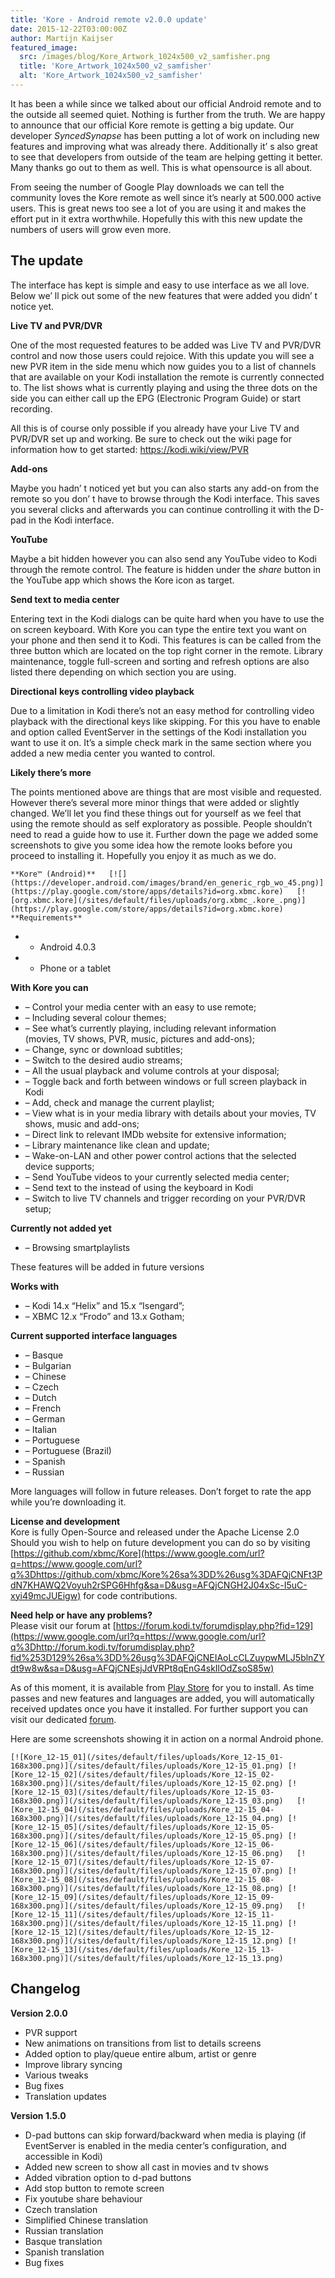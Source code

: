 ```yaml
---
title: 'Kore - Android remote v2.0.0 update'
date: 2015-12-22T03:00:00Z
author: Martijn Kaijser
featured_image:
  src: /images/blog/Kore_Artwork_1024x500_v2_samfisher.png
  title: 'Kore_Artwork_1024x500_v2_samfisher'
  alt: 'Kore_Artwork_1024x500_v2_samfisher'
---
```

It has been a while since we talked about our official Android remote and to the outside all seemed quiet. Nothing is further from the truth. We are happy to announce that our official Kore remote is getting a big update. Our developer *SyncedSynapse* has been putting a lot of work on including new features and improving what was already there. Additionally it’ s also great to see that developers from outside of the team are helping getting it better. Many thanks go out to them as well. This is what opensource is all about.

 From seeing the number of Google Play downloads we can tell the community loves the Kore remote as well since it’s nearly at 500.000 active users. This is great news too see a lot of you are using it and makes the effort put in it extra worthwhile. Hopefully this with this new update the numbers of users will grow even more.

 The update
----------

 The interface has kept is simple and easy to use interface as we all love. Below we’ ll pick out some of the new features that were added you didn’ t notice yet.

 **Live TV and PVR/DVR**

 One of the most requested features to be added was Live TV and PVR/DVR control and now those users could rejoice. With this update you will see a new PVR item in the side menu which now guides you to a list of channels that are available on your Kodi installation the remote is currently connected to. The list shows what is currently playing and using the three dots on the side you can either call up the EPG (Electronic Program Guide) or start recording.

 All this is of course only possible if you already have your Live TV and PVR/DVR set up and working. Be sure to check out the wiki page for information how to get started: <https://kodi.wiki/view/PVR>

 **Add-ons**

 Maybe you hadn’ t noticed yet but you can also starts any add-on from the remote so you don’ t have to browse through the Kodi interface. This saves you several clicks and afterwards you can continue controlling it with the D-pad in the Kodi interface.

 **YouTube**

 Maybe a bit hidden however you can also send any YouTube video to Kodi through the remote control. The feature is hidden under the *share* button in the YouTube app which shows the Kore icon as target.

 **Send text to media center**

 Entering text in the Kodi dialogs can be quite hard when you have to use the on screen keyboard. With Kore you can type the entire text you want on your phone and then send it to Kodi. This features is can be called from the three button which are located on the top right corner in the remote. Library maintenance, toggle full-screen and sorting and refresh options are also listed there depending on which section you are using.

 **Directional** **keys controlling video playback**

 Due to a limitation in Kodi there’s not an easy method for controlling video playback with the directional keys like skipping. For this you have to enable and option called EventServer in the settings of the Kodi installation you want to use it on. It’s a simple check mark in the same section where you added a new media center you wanted to control.

 **Likely there’s more**

 The points mentioned above are things that are most visible and requested. However there’s several more minor things that were added or slightly changed. We’ll let you find these things out for yourself as we feel that using the remote should as self exploratory as possible. People shouldn’t need to read a guide how to use it. Further down the page we added some screenshots to give you some idea how the remote looks before you proceed to installing it. Hopefully you enjoy it as much as we do.

  

    **Kore™ (Android)**   [![](https://developer.android.com/images/brand/en_generic_rgb_wo_45.png)](https://play.google.com/store/apps/details?id=org.xbmc.kore)   [![org.xbmc.kore](/sites/default/files/uploads/org.xbmc_.kore_.png)](https://play.google.com/store/apps/details?id=org.xbmc.kore)    **Requirements**

 
 * - Android 4.0.3
 * - Phone or a tablet
 
 **With Kore you can**

 
 * – Control your media center with an easy to use remote;
 * – Including several colour themes;
 * – See what’s currently playing, including relevant information  
 (movies, TV shows, PVR, music, pictures and add-ons);
 * – Change, sync or download subtitles;
 * – Switch to the desired audio streams;
 * – All the usual playback and volume controls at your disposal;
 * – Toggle back and forth between windows or full screen playback in Kodi
 * – Add, check and manage the current playlist;
 * – View what is in your media library with details about your movies, TV shows, music and add-ons;
 * – Direct link to relevant IMDb website for extensive information;
 * – Library maintenance like clean and update;
 * – Wake-on-LAN and other power control actions that the selected device supports;
 * – Send YouTube videos to your currently selected media center;
 * – Send text to the instead of using the keyboard in Kodi
 * – Switch to live TV channels and trigger recording on your PVR/DVR setup;
 
 **Currently not added yet**

 
 * – Browsing smartplaylists
 
 These features will be added in future versions

 **Works with**

 
 * – Kodi 14.x “Helix” and 15.x “Isengard”;
 * – XBMC 12.x “Frodo” and 13.x Gotham;
 
 **Current supported interface languages**

 
 * – Basque
 * – Bulgarian
 * – Chinese
 * – Czech
 * – Dutch
 * – French
 * – German
 * – Italian
 * – Portuguese
 * – Portuguese (Brazil)
 * – Spanish
 * – Russian
 
 More languages will follow in future releases. Don’t forget to rate the app while you’re downloading it.

 **License and development**  
 Kore is fully Open-Source and released under the Apache License 2.0  
 Should you wish to help on future development you can do so by visiting [https://github.com/xbmc/Kore](https://www.google.com/url?q=https://www.google.com/url?q%3Dhttps://github.com/xbmc/Kore%26sa%3DD%26usg%3DAFQjCNFt3PdN7KHAWQ2Voyuh2rSPG6Hhfg&sa=D&usg=AFQjCNGH2J04xSc-I5uC-xyi49mcJUEigw) for code contributions.

 **Need help or have any problems?**  
 Please visit our forum at [https://forum.kodi.tv/forumdisplay.php?fid=129](https://www.google.com/url?q=https://www.google.com/url?q%3Dhttp://forum.kodi.tv/forumdisplay.php?fid%253D129%26sa%3DD%26usg%3DAFQjCNEIAoLcCLZuypwMLJ5blnZYdt9w8w&sa=D&usg=AFQjCNEsjJdVRPt8qEnG4skIlOdZsoS85w)

 As of this moment, it is available from [Play Store](https://play.google.com/store/apps/details?id=org.xbmc.kore) for you to install. As time passes and new features and languages are added, you will automatically received updates once you have it installed. For further support you can visit our dedicated [forum](https://forum.kodi.tv/forumdisplay.php?fid=129).

 Here are some screenshots showing it in action on a normal Android phone.

  

    [![Kore_12-15_01](/sites/default/files/uploads/Kore_12-15_01-168x300.png)](/sites/default/files/uploads/Kore_12-15_01.png) [![Kore_12-15_02](/sites/default/files/uploads/Kore_12-15_02-168x300.png)](/sites/default/files/uploads/Kore_12-15_02.png) [![Kore_12-15_03](/sites/default/files/uploads/Kore_12-15_03-168x300.png)](/sites/default/files/uploads/Kore_12-15_03.png)   [![Kore_12-15_04](/sites/default/files/uploads/Kore_12-15_04-168x300.png)](/sites/default/files/uploads/Kore_12-15_04.png) [![Kore_12-15_05](/sites/default/files/uploads/Kore_12-15_05-168x300.png)](/sites/default/files/uploads/Kore_12-15_05.png) [![Kore_12-15_06](/sites/default/files/uploads/Kore_12-15_06-168x300.png)](/sites/default/files/uploads/Kore_12-15_06.png)   [![Kore_12-15_07](/sites/default/files/uploads/Kore_12-15_07-168x300.png)](/sites/default/files/uploads/Kore_12-15_07.png) [![Kore_12-15_08](/sites/default/files/uploads/Kore_12-15_08-168x300.png)](/sites/default/files/uploads/Kore_12-15_08.png) [![Kore_12-15_09](/sites/default/files/uploads/Kore_12-15_09-168x300.png)](/sites/default/files/uploads/Kore_12-15_09.png)   [![Kore_12-15_11](/sites/default/files/uploads/Kore_12-15_11-168x300.png)](/sites/default/files/uploads/Kore_12-15_11.png) [![Kore_12-15_12](/sites/default/files/uploads/Kore_12-15_12-168x300.png)](/sites/default/files/uploads/Kore_12-15_12.png) [![Kore_12-15_13](/sites/default/files/uploads/Kore_12-15_13-168x300.png)](/sites/default/files/uploads/Kore_12-15_13.png)     

 Changelog
---------

 **Version 2.0.0**

 - PVR support  
 - New animations on transitions from list to details screens  
 - Added option to play/queue entire album, artist or genre  
 - Improve library syncing  
 - Various tweaks  
 - Bug fixes  
 - Translation updates

 **Version 1.5.0**

 - D-pad buttons can skip forward/backward when media is playing (if EventServer is enabled in the media center’s configuration, and accessible in Kodi)  
 - Added new screen to show all cast in movies and tv shows  
 - Added vibration option to d-pad buttons  
 - Add stop button to remote screen  
 - Fix youtube share behaviour  
 - Czech translation  
 - Simplified Chinese translation  
 - Russian translation  
 - Basque translation  
 - Spanish translation  
 - Bug fixes

 